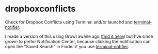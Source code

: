 dropboxconflicts
================

Check for Dropbox Conflicts using Terminal and/or launchd and [terminal-notifier][1].


I made a version of this using Growl awhile ago ([find it here](https://github.com/tjluoma/launchd-check-for-dropbox-conflicts)) but I’ve since grown to prefer Notification Center, because clicking the notification can open the “Saved Search” in Finder if you use [terminal-notifier][1].



<!-- Footnotes and References -->

[1]:https://github.com/alloy/terminal-notifier



